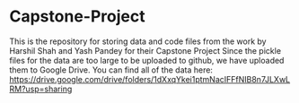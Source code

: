 # Capstone-Project
This is the repository for storing data and code files from the work by Harshil Shah and Yash Pandey for their Capstone Project
Since the pickle files for the data are too large to be uploaded to github, we have uploaded them to Google Drive. You can find all of the data here: https://drive.google.com/drive/folders/1dXxqYkei1ptmNacIFFfNIB8n7JLXwLRM?usp=sharing
